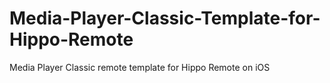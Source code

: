 Media-Player-Classic-Template-for-Hippo-Remote
==============================================

Media Player Classic remote template for Hippo Remote on iOS
